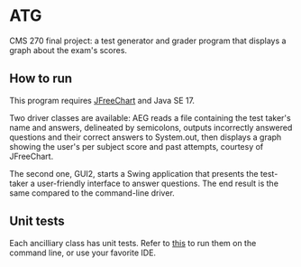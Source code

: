 # ATG
CMS 270 final project: a test generator and grader program that displays a graph about the exam's scores.

## How to run
This program requires [JFreeChart](https://www.jfree.org/jfreechart/) and Java SE 17.

Two driver classes are available: AEG reads a file containing the test taker's name and answers, delineated
by semicolons, outputs incorrectly answered questions and their correct answers to System.out, then displays
a graph showing the user's per subject score and past attempts, courtesy of JFreeChart.

The second one, GUI2, starts a Swing application that presents the test-taker a user-friendly interface
to answer questions. The end result is the same compared to the command-line driver.

## Unit tests
Each ancilliary class has unit tests. Refer to [this](https://junit.org/junit5/docs/current/user-guide/#running-tests-console-launcher) to run them on the command line, or use your favorite IDE.
